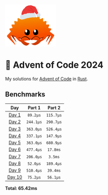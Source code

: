 <img src="./.assets/christmas_ferris.png" width="164">

# 🎄 Advent of Code 2024

My solutions for [Advent of Code](https://adventofcode.com/) in [Rust](https://www.rust-lang.org/).

<!--- advent_readme_stars table --->

<!--- benchmarking table --->
## Benchmarks

| Day | Part 1 | Part 2 |
| :---: | :---: | :---:  |
| [Day 1](./src/bin/01.rs) | `89.2µs` | `115.7µs` |
| [Day 2](./src/bin/02.rs) | `244.1µs` | `290.7µs` |
| [Day 3](./src/bin/03.rs) | `363.0µs` | `526.4µs` |
| [Day 4](./src/bin/04.rs) | `337.1µs` | `147.9µs` |
| [Day 5](./src/bin/05.rs) | `363.0µs` | `680.9µs` |
| [Day 6](./src/bin/06.rs) | `477.4µs` | `17.8ms` |
| [Day 7](./src/bin/07.rs) | `206.0µs` | `3.5ms` |
| [Day 8](./src/bin/08.rs) | `52.0µs` | `189.4µs` |
| [Day 9](./src/bin/09.rs) | `510.4µs` | `39.4ms` |
| [Day 10](./src/bin/10.rs) | `75.2µs` | `56.1µs` |

**Total: 65.42ms**
<!--- benchmarking table --->
